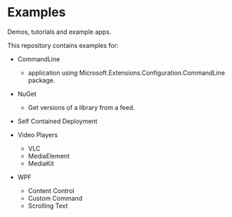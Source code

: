 # Examples
Demos, tutorials and example apps.

This repository contains examples for:

- CommandLine
    - application using Microsoft.Extensions.Configuration.CommandLine package.

- NuGet
    - Get versions of a library from a feed.

- Self Contained Deployment

- Video Players
    - VLC
    - MediaElement
    - MediaKit
    
- WPF
    - Content Control
    - Custom Command
    - Scrolling Text

